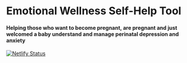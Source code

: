 # Emotional Wellness Self-Help Tool #

#### Helping those who want to become pregnant, are pregnant and just welcomed a baby understand and manage perinatal depression and anxiety ####

[![Netlify Status](https://api.netlify.com/api/v1/badges/c038c64b-cac1-45f6-92a1-912f853d5f5d/deploy-status)](https://app.netlify.com/sites/momsapp/deploys)
